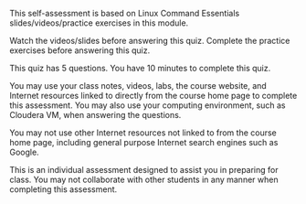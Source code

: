 This self-assessment is based on Linux Command Essentials slides/videos/practice exercises in this module.

Watch the videos/slides before answering this quiz.
Complete the practice exercises before answering this quiz.

This quiz has 5 questions. You have 10 minutes to complete this quiz.

You may use your class notes, videos, labs, the course website, and Internet resources linked to directly from the course home page to complete this assessment. You may also use your computing environment, such as Cloudera VM, when answering the questions.

You may not use other Internet resources not linked to from the course home page, including general purpose Internet search engines such as Google.

This is an individual assessment designed to assist you in preparing for class. You may not collaborate with other students in any manner when completing this assessment.